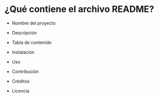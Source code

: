 # ¿Qué contiene el archivo README?

- Nombre del proyecto

- Descripción

- Tabla de contenido

- Instalación

- Uso

- Contribución

- Créditos

- Licencia
